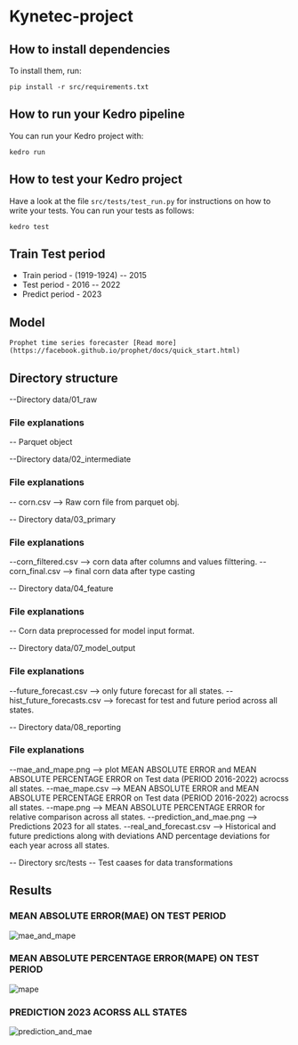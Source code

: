 # Kynetec-project

## How to install dependencies

To install them, run:

```
pip install -r src/requirements.txt
```

## How to run your Kedro pipeline

You can run your Kedro project with:

```
kedro run
```

## How to test your Kedro project

Have a look at the file `src/tests/test_run.py` for instructions on how to write your tests. You can run your tests as follows:

```
kedro test
```

## Train Test period 

- Train period - (1919-1924) -- 2015
- Test period  - 2016 -- 2022
- Predict period - 2023

## Model 

```
Prophet time series forecaster [Read more](https://facebook.github.io/prophet/docs/quick_start.html)
```

## Directory structure  

--Directory data/01_raw

### File explanations 

-- Parquet object

--Directory data/02_intermediate

### File explanations 

-- corn.csv       --> Raw corn file from parquet obj.  

-- Directory data/03_primary

### File explanations 

--corn_filtered.csv -->  corn data after columns and values filttering.
--corn_final.csv    -->  final corn data after type casting

-- Directory data/04_feature

### File explanations 

-- Corn data preprocessed for model input format.


-- Directory data/07_model_output

### File explanations 

--future_forecast.csv        --> only future forecast for all states.
--hist_future_forecasts.csv  --> forecast for test and future period across all states.

-- Directory data/08_reporting

### File explanations 
--mae_and_mape.png       --> plot MEAN ABSOLUTE ERROR and MEAN ABSOLUTE PERCENTAGE ERROR on Test data (PERIOD 2016-2022) acrocss all states.
--mae_mape.csv           --> MEAN ABSOLUTE ERROR and MEAN ABSOLUTE PERCENTAGE ERROR on Test data (PERIOD 2016-2022) acrocss all states.
--mape.png               --> MEAN ABSOLUTE PERCENTAGE ERROR for relative comparison across all states.
--prediction_and_mae.png --> Predictions 2023 for all states.
--real_and_forecast.csv  --> Historical and future predictions along with deviations AND percentage deviations for each year across all states.

--  Directory src/tests
-- Test caases for data transformations

## Results

### MEAN ABSOLUTE ERROR(MAE) ON TEST PERIOD

![mae_and_mape](https://user-images.githubusercontent.com/23450113/225747086-aad405c3-7536-4fce-bde1-ed624c7e7a37.png)


### MEAN ABSOLUTE PERCENTAGE ERROR(MAPE) ON TEST PERIOD 

![mape](https://user-images.githubusercontent.com/23450113/225747114-3d4e6df3-67fe-4c49-bd38-61a5118bad0d.png)


### PREDICTION 2023 ACORSS ALL STATES

![prediction_and_mae](https://user-images.githubusercontent.com/23450113/225747185-556c5fea-64de-4db9-a122-2a06ea2cd838.png)
